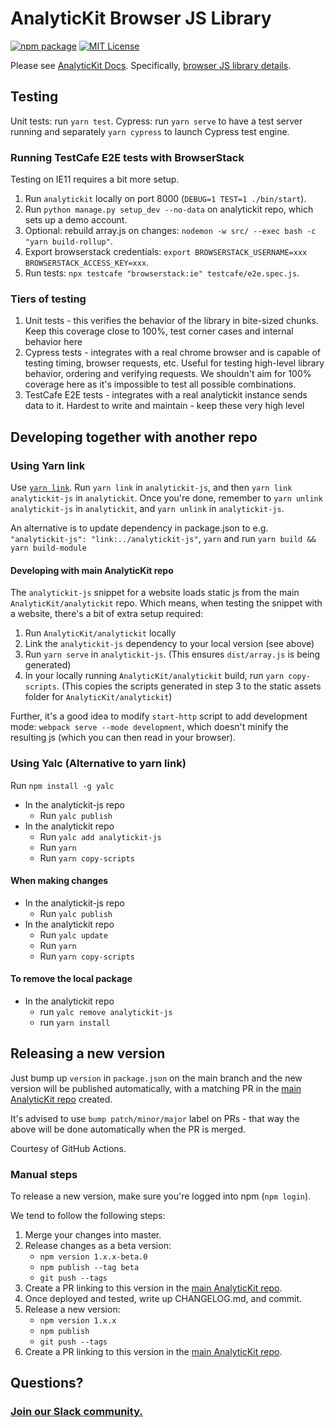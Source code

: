 # AnalyticKit Browser JS Library

[![npm package](https://img.shields.io/npm/v/analytickit-js?style=flat-square)](https://www.npmjs.com/package/analytickit-js)
[![MIT License](https://img.shields.io/badge/License-MIT-red.svg?style=flat-square)](https://opensource.org/licenses/MIT)

Please see [AnalyticKit Docs](https://analytickit.com/docs).
Specifically, [browser JS library details](https://analytickit.com/docs/libraries/js).

## Testing

Unit tests: run `yarn test`.
Cypress: run `yarn serve` to have a test server running and separately `yarn cypress` to launch Cypress test engine.

### Running TestCafe E2E tests with BrowserStack

Testing on IE11 requires a bit more setup.

1. Run `analytickit` locally on port 8000 (`DEBUG=1 TEST=1 ./bin/start`).
2. Run `python manage.py setup_dev --no-data` on analytickit repo, which sets up a demo account.
3. Optional: rebuild array.js on changes: `nodemon -w src/ --exec bash -c "yarn build-rollup"`.
4. Export browserstack credentials: `export BROWSERSTACK_USERNAME=xxx BROWSERSTACK_ACCESS_KEY=xxx`.
5. Run tests: `npx testcafe "browserstack:ie" testcafe/e2e.spec.js`.

### Tiers of testing

1. Unit tests - this verifies the behavior of the library in bite-sized chunks. Keep this coverage close to 100%, test corner cases and internal behavior here
2. Cypress tests - integrates with a real chrome browser and is capable of testing timing, browser requests, etc. Useful for testing high-level library behavior, ordering and verifying requests. We shouldn't aim for 100% coverage here as it's impossible to test all possible combinations.
3. TestCafe E2E tests - integrates with a real analytickit instance sends data to it. Hardest to write and maintain - keep these very high level

## Developing together with another repo

### Using Yarn link
Use [`yarn link`](https://classic.yarnpkg.com/en/docs/cli/link/). Run `yarn link` in `analytickit-js`, and then `yarn link analytickit-js` in `analytickit`. Once you're done, remember to `yarn unlink analytickit-js` in `analytickit`, and `yarn unlink` in `analytickit-js`.

An alternative is to update dependency in package.json to e.g. `"analytickit-js": "link:../analytickit-js"`, `yarn` and run `yarn build && yarn build-module`

#### Developing with main AnalyticKit repo

The `analytickit-js` snippet for a website loads static js from the main `AnalyticKit/analytickit` repo. Which means, when testing the snippet with a website, there's a bit of extra setup required:

1. Run `AnalyticKit/analytickit` locally
2. Link the `analytickit-js` dependency to your local version (see above)
3. Run `yarn serve` in `analytickit-js`. (This ensures `dist/array.js` is being generated)
4. In your locally running `AnalyticKit/analytickit` build, run `yarn copy-scripts`. (This copies the scripts generated in step 3 to the static assets folder for `AnalyticKit/analytickit`)

Further, it's a good idea to modify `start-http` script to add development mode: `webpack serve --mode development`, which doesn't minify the resulting js (which you can then read in your browser).

### Using Yalc (Alternative to yarn link)

Run `npm install -g yalc`

* In the analytickit-js repo
    * Run `yalc publish`
* In the analytickit repo
    * Run `yalc add analytickit-js`
    * Run `yarn`
    * Run `yarn copy-scripts`

#### When making changes

* In the analytickit-js repo
    * Run `yalc publish`
* In the analytickit repo
    * Run `yalc update`
    * Run `yarn`
    * Run `yarn copy-scripts`

#### To remove the local package

* In the analytickit repo
    * run `yalc remove analytickit-js`
    * run `yarn install`


## Releasing a new version

Just bump up `version` in `package.json` on the main branch and the new version will be published automatically,
with a matching PR in the [main AnalyticKit repo](https://github.com/analytickit/analytickit) created.

It's advised to use `bump patch/minor/major` label on PRs - that way the above will be done automatically
when the PR is merged.

Courtesy of GitHub Actions.

### Manual steps

To release a new version, make sure you're logged into npm (`npm login`).

We tend to follow the following steps:

1. Merge your changes into master.
2. Release changes as a beta version:
    - `npm version 1.x.x-beta.0`
    - `npm publish --tag beta`
    - `git push --tags`
3. Create a PR linking to this version in the [main AnalyticKit repo](https://github.com/analytickit/analytickit).
4. Once deployed and tested, write up CHANGELOG.md, and commit.
5. Release a new version:
    - `npm version 1.x.x`
    - `npm publish`
    - `git push --tags`
6. Create a PR linking to this version in the [main AnalyticKit repo](https://github.com/analytickit/analytickit).

## Questions?

### [Join our Slack community.](https://analytickit.com/slack)
